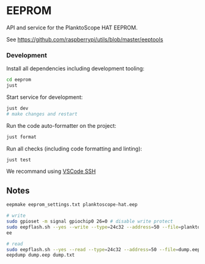 # EEPROM

API and service for the PlanktoScope HAT EEPROM.

See https://github.com/raspberrypi/utils/blob/master/eeptools

### Development

Install all dependencies including development tooling:

```sh
cd eeprom
just
```

Start service for development:

```sh
just dev
# make changes and restart
```

Run the code auto-formatter on the project:

```sh
just format
```

Run all checks (including code formatting and linting):

```sh
just test
```

We recommand using [VSCode SSH](https://code.visualstudio.com/docs/remote/ssh)

## Notes

```sh
eepmake eeprom_settings.txt planktoscope-hat.eep

# write
sudo gpioset -m signal gpiochip0 26=0 # disable write protect
sudo eepflash.sh --yes --write --type=24c32 --address=50 --file=planktoscope-hat.eep
ee

# read
sudo eepflash.sh --yes --read --type=24c32 --address=50 --file=dump.eep
eepdump dump.eep dump.txt
```
